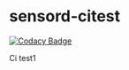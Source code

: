 # sensord-citest

[![Codacy Badge](https://app.codacy.com/project/badge/Grade/3545b50aa9714e56989ca46ad2038648)](https://www.codacy.com/manual/linuxianer99/sensord-citest?utm_source=github.com&amp;utm_medium=referral&amp;utm_content=linuxianer99/sensord-citest&amp;utm_campaign=Badge_Grade)

Ci test1
